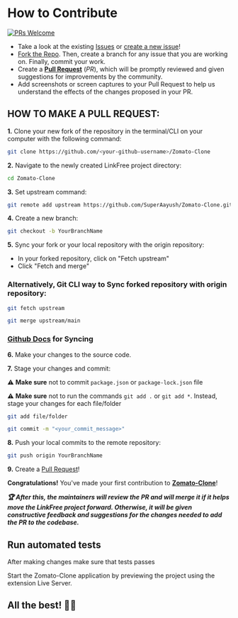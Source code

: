# How to Contribute

[![PRs Welcome](https://img.shields.io/badge/PRs-welcome-brightgreen.svg?style=flat-square)](https://github.com/SuperAayush/Zomato-Clone/pulls)

- Take a look at the existing [Issues](https://github.com/SuperAayush/Zomato-Clone/issues) or [create a new issue](https://github.com/SuperAayush/Zomato-Clone/issues/new/choose)!
- [Fork the Repo](https://github.com/SuperAayush/Zomato-Clone/fork). Then, create a branch for any issue that you are working on. Finally, commit your work.
- Create a **[Pull Request](https://github.com/SuperAayush/Zomato-Clone/compare)** (_PR_), which will be promptly reviewed and given suggestions for improvements by the community.
- Add screenshots or screen captures to your Pull Request to help us understand the effects of the changes proposed in your PR.

## HOW TO MAKE A PULL REQUEST:

**1.** Clone your new fork of the repository in the terminal/CLI on your computer with the following command:

```bash
git clone https://github.com/<your-github-username>/Zomato-Clone
```

**2.** Navigate to the newly created LinkFree project directory:

```bash
cd Zomato-Clone
```

**3.** Set upstream command:

```bash
git remote add upstream https://github.com/SuperAayush/Zomato-Clone.git
```

**4.** Create a new branch:

```bash
git checkout -b YourBranchName
```

**5.** Sync your fork or your local repository with the origin repository:

- In your forked repository, click on "Fetch upstream"
- Click "Fetch and merge"

### Alternatively, Git CLI way to Sync forked repository with origin repository:

```bash
git fetch upstream
```

```bash
git merge upstream/main
```

### [Github Docs](https://docs.github.com/en/github/collaborating-with-pull-requests/addressing-merge-conflicts/resolving-a-merge-conflict-on-github) for Syncing

**6.** Make your changes to the source code.

**7.** Stage your changes and commit:

⚠️ **Make sure** not to commit `package.json` or `package-lock.json` file

⚠️ **Make sure** not to run the commands `git add .` or `git add *`. Instead, stage your changes for each file/folder

```bash
git add file/folder
```

```bash
git commit -m "<your_commit_message>"
```

**8.** Push your local commits to the remote repository:

```bash
git push origin YourBranchName
```

**9.** Create a [Pull Request](https://help.github.com/en/github/collaborating-with-issues-and-pull-requests/creating-a-pull-request)!

**Congratulations!** You've made your first contribution to [**Zomato-Clone**](https://github.com/SuperAayush/Zomato-Clone/graphs/contributors)! 

**_:trophy: After this, the maintainers will review the PR and will merge it if it helps move the LinkFree project forward. Otherwise, it will be given constructive feedback and suggestions for the changes needed to add the PR to the codebase._**

## Run automated tests

After making changes make sure that tests passes

Start the Zomato-Clone application by previewing the project using the extension Live Server.


## All the best! 👍🏻
